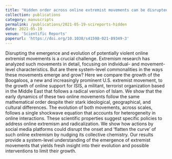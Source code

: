 ```yaml
---
title: "Hidden order across online extremist movements can be disrupted by nudging collective chemistry"
collection: publications
category: manuscripts
permalink: /publications/2021-05-19-scireports-hidden
date: 2021-05-19
venue: 'Scientific Reports'
paperurl: 'https://doi.org/10.1038/s41598-021-89349-3'
---
```


Disrupting the emergence and evolution of potentially violent online extremist movements is a crucial challenge. Extremism research has analyzed such movements in detail, focusing on individual- and movement-level characteristics. But are there system-level commonalities in the ways these movements emerge and grow? Here we compare the growth of the Boogaloos, a new and increasingly prominent U.S. extremist movement, to the growth of online support for ISIS, a militant, terrorist organization based in the Middle East that follows a radical version of Islam. We show that the early dynamics of these two online movements follow the same mathematical order despite their stark ideological, geographical, and cultural differences. The evolution of both movements, across scales, follows a single shockwave equation that accounts for heterogeneity in online interactions. These scientific properties suggest specific policies to address online extremism and radicalization. We show how actions by social media platforms could disrupt the onset and ‘flatten the curve’ of such online extremism by nudging its collective chemistry. Our results provide a system-level understanding of the emergence of extremist movements that yields fresh insight into their evolution and possible interventions to limit their growth.

